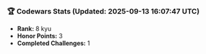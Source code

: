 ### 🏆 Codewars Stats (Updated: 2025-09-13 16:07:47 UTC)

- **Rank:** 8 kyu
- **Honor Points:** 3
- **Completed Challenges:** 1
